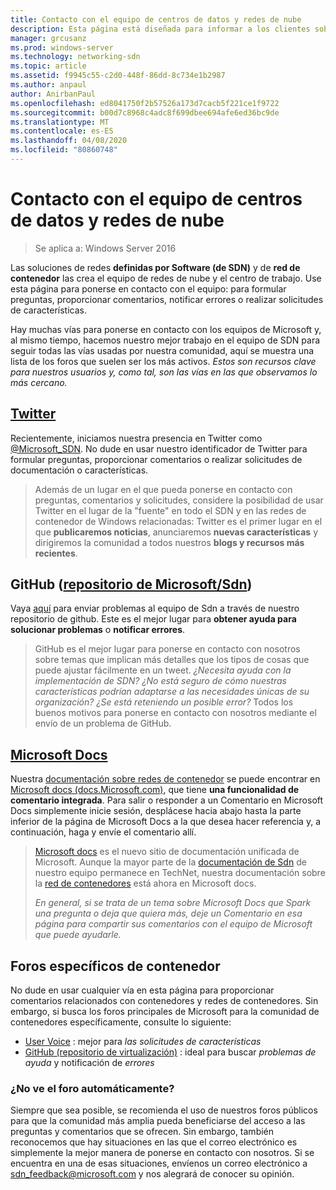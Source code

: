 ```yaml
---
title: Contacto con el equipo de centros de datos y redes de nube
description: Esta página está diseñada para informar a los clientes sobre los mejores métodos para llegar al equipo de SDN en varios contextos.
manager: grcusanz
ms.prod: windows-server
ms.technology: networking-sdn
ms.topic: article
ms.assetid: f9945c55-c2d0-448f-86dd-8c734e1b2987
ms.author: anpaul
author: AnirbanPaul
ms.openlocfilehash: ed8041750f2b57526a173d7cacb5f221ce1f9722
ms.sourcegitcommit: b00d7c8968c4adc8f699dbee694afe6ed36bc9de
ms.translationtype: MT
ms.contentlocale: es-ES
ms.lasthandoff: 04/08/2020
ms.locfileid: "80860748"
---
```

# <a name="contact-the-datacenter-and-cloud-networking-team"></a>Contacto con el equipo de centros de datos y redes de nube

> Se aplica a: Windows Server 2016

Las soluciones de redes **definidas por Software \(de SDN\)** y de **red de contenedor** las crea el equipo de redes de nube y el centro de trabajo. Use esta página para ponerse en contacto con el equipo: para formular preguntas, proporcionar comentarios, notificar errores o realizar solicitudes de características.

Hay muchas vías para ponerse en contacto con los equipos de Microsoft y, al mismo tiempo, hacemos nuestro mejor trabajo en el equipo de SDN para seguir todas las vías usadas por nuestra comunidad, aquí se muestra una lista de los foros que suelen ser los más activos. *Estos son recursos clave para nuestros usuarios y, como tal, son las vías en las que observamos lo más cercano.*

## <a name="twitter"></a>[Twitter](https://twitter.com/Microsoft_SDN)

Recientemente, iniciamos nuestra presencia en Twitter como [@Microsoft_SDN](https://twitter.com/Microsoft_SDN). No dude en usar nuestro identificador de Twitter para formular preguntas, proporcionar comentarios o realizar solicitudes de documentación o características.
> Además de un lugar en el que pueda ponerse en contacto con preguntas, comentarios y solicitudes, considere la posibilidad de usar Twitter en el lugar de la "fuente" en todo el SDN y en las redes de contenedor de Windows relacionadas: Twitter es el primer lugar en el que **publicaremos noticias**, anunciaremos **nuevas características** y dirigiremos la comunidad a todos nuestros **blogs y recursos más recientes**.

## <a name="github-microsoftsdn-repo"></a>GitHub ([repositorio de Microsoft/Sdn](https://github.com/Microsoft/SDN/issues))
Vaya [aquí](https://github.com/Microsoft/SDN/issues) para enviar problemas al equipo de Sdn a través de nuestro repositorio de github. Este es el mejor lugar para **obtener ayuda para solucionar problemas** o **notificar errores**.

> GitHub es el mejor lugar para ponerse en contacto con nosotros sobre temas que implican más detalles que los tipos de cosas que puede ajustar fácilmente en un tweet. *¿Necesita ayuda con la implementación de SDN? ¿No está seguro de cómo nuestras características podrían adaptarse a las necesidades únicas de su organización? ¿Se está reteniendo un posible error?* Todos los buenos motivos para ponerse en contacto con nosotros mediante el envío de un problema de GitHub.

## <a name="microsoft-docs"></a>[Microsoft Docs](https://docs.microsoft.com/)
Nuestra [documentación sobre redes de contenedor](https://docs.microsoft.com/virtualization/windowscontainers/manage-containers/container-networking) se puede encontrar en [Microsoft docs (docs.Microsoft.com)](https://docs.microsoft.com/), que tiene **una funcionalidad de comentario integrada**. Para salir o responder a un Comentario en Microsoft Docs simplemente inicie sesión, desplácese hacia abajo hasta la parte inferior de la página de Microsoft Docs a la que desea hacer referencia y, a continuación, haga y envíe el comentario allí.

> [Microsoft docs](https://docs.microsoft.com/) es el nuevo sitio de documentación unificada de Microsoft. Aunque la mayor parte de la [documentación de Sdn](https://technet.microsoft.com/windows-server-docs/networking/sdn/software-defined-networking) de nuestro equipo permanece en TechNet, nuestra documentación sobre la [red de contenedores](https://docs.microsoft.com/virtualization/windowscontainers/manage-containers/container-networking) está ahora en Microsoft docs.
> 
> *En general, si se trata de un tema sobre Microsoft Docs que Spark una pregunta o deja que quiera más, deje un Comentario en esa página para compartir sus comentarios con el equipo de Microsoft que puede ayudarle.*

## <a name="container-specific-forums"></a>Foros específicos de contenedor
No dude en usar cualquier vía en esta página para proporcionar comentarios relacionados con contenedores y redes de contenedores. Sin embargo, si busca los foros principales de Microsoft para la comunidad de contenedores específicamente, consulte lo siguiente:
- [User Voice](https://windowsserver.uservoice.com/forums/304624-containers) : mejor para *las solicitudes de características*
- [GitHub (repositorio de virtualización)](https://github.com/Microsoft/Virtualization-Documentation) : ideal para buscar *problemas de ayuda* y notificación de *errores*

### <a name="not-seeing-the-forum-for-you"></a>¿No ve el foro automáticamente? 
Siempre que sea posible, se recomienda el uso de nuestros foros públicos para que la comunidad más amplia pueda beneficiarse del acceso a las preguntas y comentarios que se ofrecen. Sin embargo, también reconocemos que hay situaciones en las que el correo electrónico es simplemente la mejor manera de ponerse en contacto con nosotros. Si se encuentra en una de esas situaciones, envíenos un correo electrónico a sdn_feedback@microsoft.com y nos alegrará de conocer su opinión.

